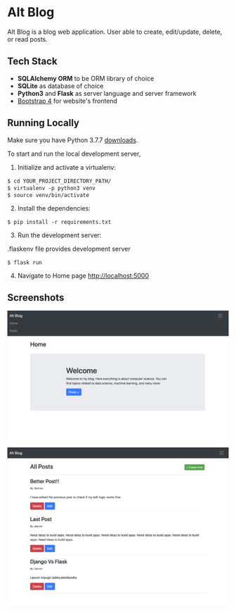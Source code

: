 # Alt Blog

Alt Blog is a blog web application. User able to create, edit/update, delete, or read posts.

## Tech Stack

- **SQLAlchemy ORM** to be ORM library of choice
- **SQLite** as database of choice
- **Python3** and **Flask** as server language and server framework
- [Bootstrap 4](https://getbootstrap.com/docs/4.3/getting-started/introduction/) for website's frontend

## Running Locally

Make sure you have Python 3.7.7 [downloads](https://www.python.org/downloads/).

To start and run the local development server,

1. Initialize and activate a virtualenv:

```
$ cd YOUR_PROJECT_DIRECTORY_PATH/
$ virtualenv -p python3 venv
$ source venv/bin/activate
```

2. Install the dependencies:

```
$ pip install -r requirements.txt
```

3. Run the development server:

.flaskenv file provides development server

```
$ flask run
```

4. Navigate to Home page [http://localhost:5000](http://localhost:5000)

## Screenshots

![homepage](screenshots/homepage.png)

![postspage](screenshots/postpage.png)
